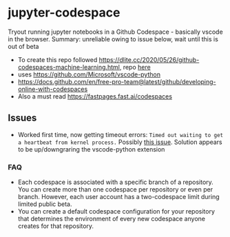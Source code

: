 # jupyter-codespace
Tryout running jupyter notebooks in a Github Codespace - basically vscode in the browser.
Summary: unreliable owing to issue below, wait until this is out of beta

* To create this repo followed https://dlite.cc/2020/05/26/github-codespaces-machine-learning.html, repo [here](https://github.com/whisk-ml/disaster_tweets)
* uses https://github.com/Microsoft/vscode-python
* https://docs.github.com/en/free-pro-team@latest/github/developing-online-with-codespaces
* Also a must read https://fastpages.fast.ai/codespaces

## Issues
* Worked first time, now getting timeout errors: `Timed out waiting to get a heartbeat from kernel process.` Possibly [this issue](https://github.com/microsoft/vscode-python/issues/13365). Solution appears to be up/downgraring the vscode-python extension

### FAQ
* Each codespace is associated with a specific branch of a repository. You can create more than one codespace per repository or even per branch. However, each user account has a two-codespace limit during limited public beta. 
* You can create a default codespace configuration for your repository that determines the environment of every new codespace anyone creates for that repository. 
